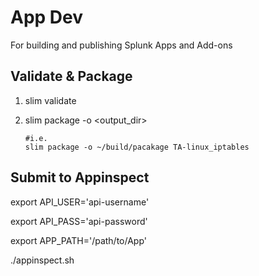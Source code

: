 # App Dev

For building and publishing Splunk Apps and Add-ons

## Validate & Package

1. slim validate <package>
1. slim package -o <output_dir> <package>

    ```shell
    #i.e.
    slim package -o ~/build/pacakage TA-linux_iptables
    ```

## Submit to Appinspect

export API_USER='api-username'

export API_PASS='api-password'

export APP_PATH='/path/to/App'

./appinspect.sh
